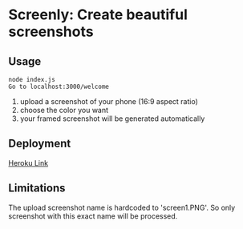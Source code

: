 # Screenly: Create beautiful screenshots

## Usage
```
node index.js
Go to localhost:3000/welcome
```

1. upload a screenshot of your phone (16:9 aspect ratio)
2. choose the color you want
3. your framed screenshot will be generated automatically

## Deployment
[Heroku Link](https://screenly-app.herokuapp.com/welcome)

## Limitations
The upload screenshot name is hardcoded to 'screen1.PNG'. So only screenshot with this exact name will be processed.
